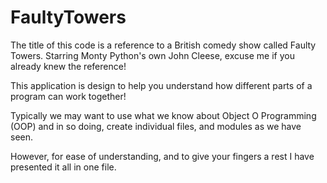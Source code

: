 # FaultyTowers

The title of this code is a reference to a British comedy show called Faulty Towers. Starring Monty Python's own 
John Cleese, excuse me if you already knew the reference!

This application is design to help you understand how different parts of a program can work together!

Typically we may want to use what we know about Object O Programming (OOP) and in so doing, create individual files, and modules as we have seen.

However, for ease of understanding, and to give your fingers a rest I have presented it all in one file.
